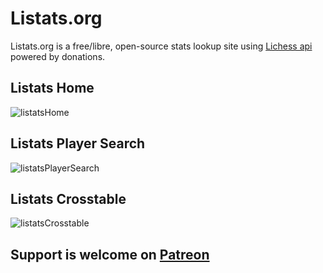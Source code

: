 # Listats.org

Listats.org is a free/libre, open-source stats lookup site using [Lichess api](https://lichess.org/api) powered by donations.

## Listats Home
![listatsHome](https://user-images.githubusercontent.com/88911601/170594941-04b7ef84-4dbe-48c8-aaf9-38869997998c.png)

## Listats Player Search
![listatsPlayerSearch](https://user-images.githubusercontent.com/88911601/170595003-a714ed4b-30b9-4c4d-bd9b-0bc2e4fb682f.png)

## Listats Crosstable
![listatsCrosstable](https://user-images.githubusercontent.com/88911601/170595023-fa28c2a6-6c5e-4dcb-a050-05bcdcd7a4ce.png)


## Support is welcome on [Patreon](https://www.patreon.com/listats)

